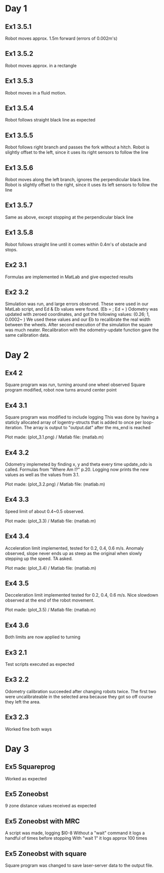 # Day 1

## Ex1 3.5.1
Robot moves approx. 1.5m forward (errors of 0.002m's) 

## Ex1 3.5.2
Robot moves approx. in a rectangle 

## Ex1 3.5.3 
Robot moves in a fluid motion. 

## Ex1 3.5.4
Robot follows straight black line as expected 

## Ex1 3.5.5
Robot follows right branch and passes the fork without a hitch. 
Robot is slightly offset to the left, since it uses its right sensors to follow the line 

## Ex1 3.5.6
Robot moves along the left branch, ignores the perpendicular black line. 
Robot is slightly offset to the right, since it uses its left sensors to follow the line 

## Ex1 3.5.7
Same as above, except stopping at the perpendicular black line 

## Ex1 3.5.8
Robot follows straight line until it comes within 0.4m's of obstacle and stops. 

## Ex2 3.1
Formulas are implemented in MatLab and give expected results 

## Ex2 3.2
Simulation was run, and large errors observed. 
These were used in our MatLab script, and Ed & Eb values were found. (Eb = ; Ed = ) 
Odometry was updated with zeroed coordinates, and got the following values: (0.26; 1, 0.0002~ ) 
We used these values and our Eb to recalibrate the real width between the wheels. 
After second execution of the simulation the square was much neater. 
Recalibration with the odometry-update function gave the same calibration data. 

# Day 2

## Ex4 2
Square program was run, turning around one wheel observed 
Square program modified, robot now turns around center point

## Ex4 3.1
Square program was modified to include logging 
This was done by having a staticly allocated array of logentry-structs that is added to once per loop-iteration.
The array is output to "output.dat" after the ms\_end is reached 

Plot made: (plot_3.1.png) / Matlab file: (matlab.m)

## Ex4 3.2
Odometry implemeted by finding x, y and theta every time update\_odo is called. 
Formulas from "Where Am I?" p.20. 
Logging now prints the new values as well as the values from 3.1. 

Plot made: (plot_3.2.png) / Matlab file: (matlab.m)

## Ex4 3.3 
Speed limit of about 0.4~0.5 observed. 

Plot made: (plot_3.3) / Matlab file: (matlab.m)

## Ex4 3.4 
Acceleration limit implemented, tested for 0.2, 0.4, 0.6 m/s.
Anomaly observed, slope never ends up as steep as the original when slowly stepping up the speed. TA asked. 

Plot made: (plot_3.4) / Matlab file: (matlab.m)

## Ex4 3.5
Decceleration limit implemented tested for 0.2, 0.4, 0.6 m/s.
Nice slowdown observed at the end of the robot movement. 

Plot made: (plot_3.5) / Matlab file: (matlab.m)

## Ex4 3.6
Both limits are now applied to turning

## Ex3 2.1
Test scripts executed as expected

## Ex3 2.2
Odometry calibration succeeded after changing robots twice.
The first two were uncalibrateable in the selected area because they got so off course they left the area.

## Ex3 2.3
Worked fine both ways

# Day 3

## Ex5 Squareprog
Worked as expected

## Ex5 Zoneobst
9 zone distance values received as expected

## Ex5 Zoneobst with MRC
A script was made, logging $l0-8
Without a "wait" command it logs a handful of times before stopping
With "wait 1" it logs approx 100 times

## Ex5 Zoneobst with square
Square program was changed to save laser-server data to the output file.
